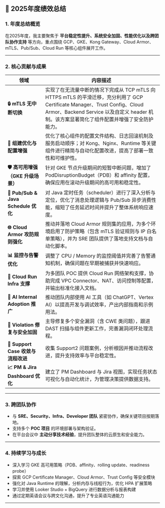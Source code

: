 ## **🧭 2025年度绩效总结**

### **1. 年度总结概览**

在2025年度，我主要聚焦于 **平台稳定性提升、系统安全加固、性能优化以及跨团队协作支持** 等方向，重点围绕 GCP、GKE、Kong Gateway、Cloud Armor、mTLS、Pub/Sub、Cloud Run 等核心组件展开工作。

---

### **2. 核心贡献与成果**

|**领域**|**内容描述**|
|---|---|
|**🔒 mTLS 无中断切换**|实现了在无流量中断的情况下完成从 TCP mTLS 向 HTTPS mTLS 的平滑迁移，充分利用了 GCP Certificate Manager、Trust Config、Cloud Armor、Backend Service 以及自定义 header 机制。该方案显著简化了组件配置并增强了安全防护能力。|
|**🧩 组建优化与配置增强**|优化了核心组件的配置文件结构、日志回滚机制及服务启动顺序；对 Kong、Nginx、Runtime 等关键组件进行精简与自动化配置改进，提高了部署一致性和可维护性。|
|**🛡️ 高可用增强（GKE 升级场景）**|针对 GKE 节点升级期间的短暂中断问题，增加了 PodDisruptionBudget（PDB）和 affinity 配置，确保应用在滚动升级期间的高可用和稳定性。|
|**🚀 Pub/Sub & Java Schedule 优化**|对 Java 定时任务（scheduler）进行了深入分析与定位，优化了消息处理逻辑与 Pub/Sub 异步消费性能，缩短了任务延迟时间并提升了整体系统响应速度。|
|**🌐 Cloud Armor 攻防规则强化**|推动并落地 Cloud Armor 规则集的应用，为多个环境启用了防护策略（包含 mTLS 验证规则与 IP 白名单策略），并为 SRE 团队提供了落地支持文档与自动化脚本。|
|**📊 监控与告警优化**|调整了 CPU / Memory 的监控阈值并完善了告警通知机制，确保问题在早期被捕获并快速响应。|
|**🧱 Cloud Run Infra 支撑**|为多团队 POC 提供 Cloud Run 网络架构支撑，协助完成 VPC Connector、NAT、访问控制等配置，并输出标准化接入文档。|
|**🧠 AI Internal Adoption 推广**|推动团队内部使用 AI 工具（如 ChatGPT、Vertex AI）以提高开发与调试效率，产出内部指南和示例用法。|
|**🧰 Violation 修复与安全加固**|主导修复多个安全漏洞（含 CWE 类问题），跟进 DAST 扫描与组件更新工作，完善漏洞闭环处理流程。|
|**🧾 Support Case 收敛与流程改进**|收集 Support2 问题案例，分析根因并推动流程改进，提升支持效率与平台稳定性。|
|**📈 PM & Jira Dashboard 优化**|建立了 PM Dashboard 与 Jira 视图，实现任务状态可视化与自动化统计，为管理决策提供数据支持。|

---

### **3. 跨团队协作**

- 与 **SRE、Security、Infra、Developer 团队** 紧密协作，确保关键项目按期落地。
- 支持多个 **POC 项目** 的环境部署与架构验证。
- 在平台会议中 **主动分享技术经验**，提升团队整体的云原生和安全能力。

---

### **4. 持续学习与成长**

- 深入学习 GKE 高可用策略（PDB、affinity、rolling update、readiness probe）
- 探索 GCP Certificate Manager、Cloud Armor、Trust Config 等安全模块
- 强化对 Java Runtime 的理解，分析内存与线程行为，优化 HPA 扩展策略
- 学习并使用 Looker Studio + BigQuery 进行数据分析与报表构建
- 通过定期英语会议与跨文化沟通，提升了专业英语沟通能力

---
